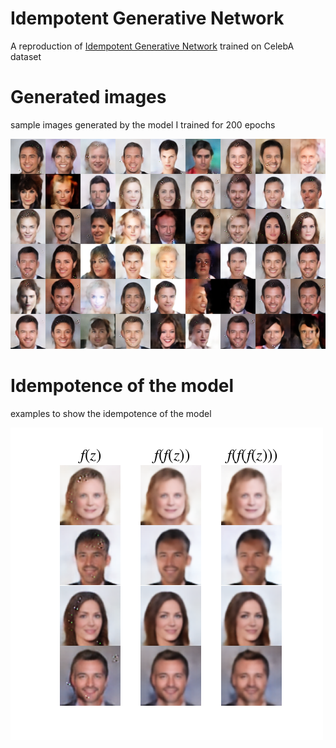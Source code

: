 # Idempotent Generative Network
A reproduction of [Idempotent Generative Network](https://arxiv.org/abs/2311.01462) trained on CelebA dataset
# Generated images
sample images generated by the model I trained for 200 epochs

<img src="images/ign-celeba-images-u.png">

# Idempotence of the model
examples to show the idempotence of the model

<img src="images/ign-idempotence.png">
